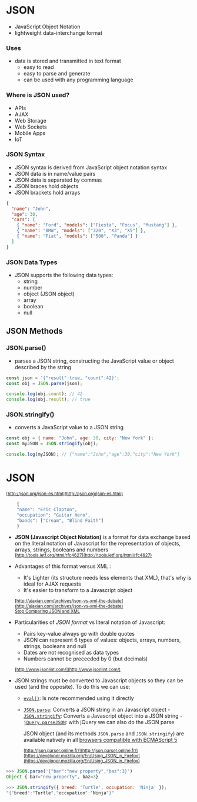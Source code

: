 # JSON

- JavaScript Object Notation
- lightweight data-interchange format

### Uses

- data is stored and transmitted in text format
  - easy to read
  - easy to parse and generate
  - can be used with any programming language

### Where is JSON used?

- APIs
- AJAX
- Web Storage
- Web Sockets
- Mobile Apps
- IoT

### JSON Syntax

- JSON syntax is derived from JavaScript object notation syntax
- JSON data is in name/value pairs
- JSON data is separated by commas
- JSON braces hold objects
- JSON brackets hold arrays

```json
{
  "name": "John",
  "age": 30,
  "cars": [
    { "name": "Ford", "models": ["Fiesta", "Focus", "Mustang"] },
    { "name": "BMW", "models": ["320", "X3", "X5"] },
    { "name": "Fiat", "models": ["500", "Panda"] }
  ]
}
```

### JSON Data Types

- JSON supports the following data types:
  - string
  - number
  - object (JSON object)
  - array
  - boolean
  - null

## JSON Methods

### JSON.parse()

- parses a JSON string, constructing the JavaScript value or object described by the string

```js
const json = '{"result":true, "count":42}';
const obj = JSON.parse(json);

console.log(obj.count); // 42
console.log(obj.result); // true
```

### JSON.stringify()

- converts a JavaScript value to a JSON string

```js
const obj = { name: "John", age: 30, city: "New York" };
const myJSON = JSON.stringify(obj);

console.log(myJSON); // {"name":"John","age":30,"city":"New York"}
```

# JSON

<sup>[http://json.org/json-es.html](http://json.org/json-es.html)</sup>

```javascript
    {
    "name": "Eric Clapton",
    "occupation": "Guitar Hero",
    "bands": ["Cream", "Blind Faith"]
    }
```

- **JSON (Javascript Object Notation)** is a format for data exchange based on the literal notation of Javascript for the representation of objects, arrays, strings, booleans and numbers  
  <sup>[http://tools.ietf.org/html/rfc4627](http://tools.ietf.org/html/rfc4627)</sup>

- Advantages of this format versus XML :

  - It's Lighter (its structure needs less elements that XML), that's why is ideal for AJAX requests
  - It's easier to transform to a Javascript object

  <sup>[http://ajaxian.com/archives/json-vs-xml-the-debate](http://ajaxian.com/archives/json-vs-xml-the-debate)</sup>  
   <sup>[Stop Comparing JSON and XML](http://www.yegor256.com/2015/11/16/json-vs-xml.html)</sup>

- Particularities of _JSON format_ vs literal notation of Javascript:

  - Pairs key-value always go with double quotes
  - JSON can represent 6 types of values: objects, arrays, numbers, strings,
    booleans and null
  - Dates are not recognised as data types
  - Numbers cannot be preceeded by 0 (but decimals)

  <sup>[http://www.jsonlint.com/](http://www.jsonlint.com/)</sup>

- JSON strings must be converted to Javascript objects so they can be used (and the opposite).
  To do this we can use:

  - [`eval()`](https://developer.mozilla.org/en-US/docs/Web/JavaScript/Reference/Global_Objects/eval): Is note recommended using it directly
  - [`JSON.parse`](https://developer.mozilla.org/en-US/docs/Web/JavaScript/Reference/Global_Objects/JSON/parse): Converts a JSON string in an Javascript object - [`JSON.stringify`](https://developer.mozilla.org/en-US/docs/Web/JavaScript/Reference/Global_Objects/JSON/stringify): Converts a Javascript object into a JSON string - [`jQuery.parseJSON`](http://api.jquery.com/jQuery.parseJSON/): with jQuery we can also do the JSON parse

    JSON object (and its methods `JSON.parse` and `JSON.stringify`) are available natively in all [browsers compatible with ECMAScript 5](http://kangax.github.io/compat-table/es5/)

    <sup>[http://json.parser.online.fr/](http://json.parser.online.fr/)</sup>
    <sup>[https://developer.mozilla.org/En/Using_JSON_in_Firefox](https://developer.mozilla.org/En/Using_JSON_in_Firefox)</sup>

```javascript
>>> JSON.parse('{"bar":"new property","baz":3}')
Object { bar="new property", baz=3}
```

```javascript
>>> JSON.stringify({ breed: 'Turtle', occupation: 'Ninja' });
"{"breed":"Turtle","occupation":"Ninja"}"
```

